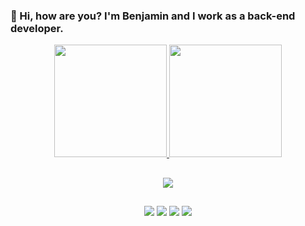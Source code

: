 ### 👋 Hi, how are you? I'm Benjamin and I work as a back-end developer.

<div align="center">
  <a href="https://github.com/benerees">
  <img height="180em" src="https://github-readme-stats-sigma-five.vercel.app/api?username=benerees&show_icons=true&theme=midnight-purple&PAT_1&include_all_commits=true&count_private=true"/>
  <img height="180em" src="https://github-readme-stats-sigma-five.vercel.app/api/top-langs/?username=benerees&layout=compact&langs_count=16&theme=midnight-purple&PAT_1"/>
</div>
 
  ##
  
<p align="center">
  <a href="https://skillicons.dev">
    <img src="https://skillicons.dev/icons?i=nestjs,nodejs,postgres,ts,docker,angular,c,py" />
  </a>
</p>

  ##
 
<div align="center"> 
  <a href="https://instagram.com/benerees" target="_blank"><img src="https://img.shields.io/badge/-Instagram-%23E4405F?style=for-the-badge&logo=instagram&logoColor=white" target="_blank"></a> 
  <a href = "mailto:benjamimrees@gmail.com"><img src="https://img.shields.io/badge/-Gmail-%23333?style=for-the-badge&logo=gmail&logoColor=white" target="_blank"></a>
  <a href="https://www.linkedin.com/in/benjamim-rees-pereira-do-nascimento-26189018b/" target="_blank"><img src="https://img.shields.io/badge/-LinkedIn-%230077B5?style=for-the-badge&logo=linkedin&logoColor=white" target="_blank"></a> 
  <a href="https://wa.me/+5512982668747" targe="_bank"><img src="https://img.shields.io/badge/WhatsApp-25D366?style=for-the-badge&logo=whatsapp&logoColor=white"></a>
</div>
